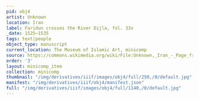 ```yaml
---
pid: obj4
artist: Unknown
location: Iran
label: Faridun crosses the River Dijla, fol. 33v
_date: 1525–1535
tags: text|people
object_type: manuscript
current_location: The Museum of Islamic Art, minicomp
source: https://commons.wikimedia.org/wiki/File:Unknown,_Iran_-_Page_from_the_Shahnama_of_Shah_Tahmasp_-_Google_Art_Project.jpg
order: '3'
layout: minicomp_item
collection: minicomp
thumbnail: "/img/derivatives/iiif/images/obj4/full/250,/0/default.jpg"
manifest: "/img/derivatives/iiif/obj4/manifest.json"
full: "/img/derivatives/iiif/images/obj4/full/1140,/0/default.jpg"
---
```

